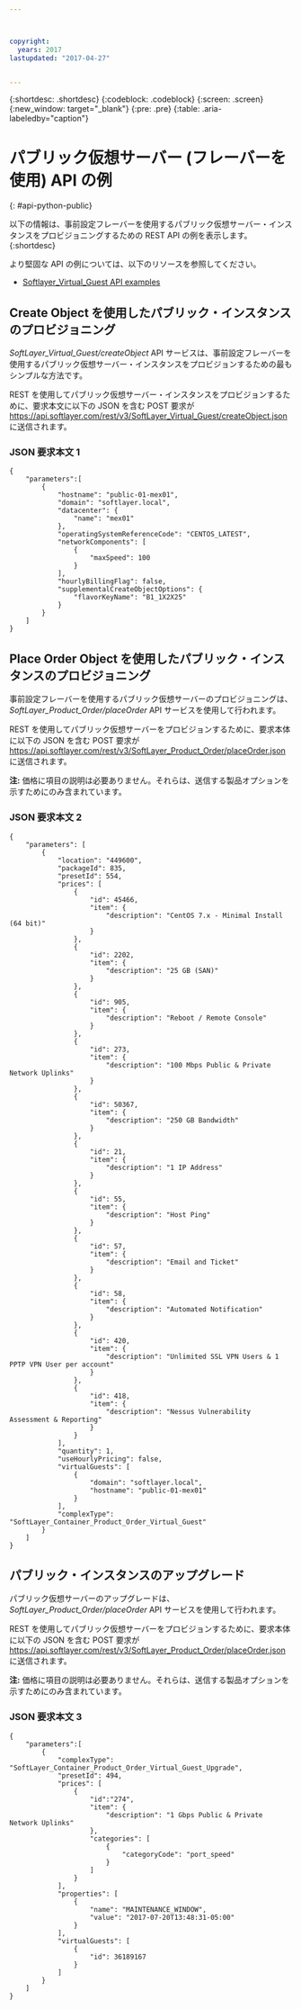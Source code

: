 ```yaml
---



copyright:
  years: 2017
lastupdated: "2017-04-27"


---
```


{:shortdesc: .shortdesc}
{:codeblock: .codeblock}
{:screen: .screen}
{:new_window: target="_blank"}
{:pre: .pre}
{:table: .aria-labeledby="caption"}

# パブリック仮想サーバー (フレーバーを使用) API の例
{: #api-python-public} 

以下の情報は、事前設定フレーバーを使用するパブリック仮想サーバー・インスタンスをプロビジョニングするための REST API の例を表示します。
{:shortdesc}

より堅固な API の例については、以下のリソースを参照してください。
* [Softlayer_Virtual_Guest API examples](https://softlayer.github.io/classes/softlayer_virtual_guest/)

## Create Object を使用したパブリック・インスタンスのプロビジョニング
*SoftLayer_Virtual_Guest/createObject* API サービスは、事前設定フレーバーを使用するパブリック仮想サーバー・インスタンスをプロビジョンするための最もシンプルな方法です。

REST を使用してパブリック仮想サーバー・インスタンスをプロビジョンするために、要求本文に以下の JSON を含む POST 要求が https://api.softlayer.com/rest/v3/SoftLayer_Virtual_Guest/createObject.json に送信されます。

### JSON 要求本文 1
```
{
    "parameters":[
        {
            "hostname": "public-01-mex01",
            "domain": "softlayer.local",
            "datacenter": {
                "name": "mex01"  
            },
            "operatingSystemReferenceCode": "CENTOS_LATEST",
            "networkComponents": [
                {
                    "maxSpeed": 100
                }
            ],
            "hourlyBillingFlag": false,
            "supplementalCreateObjectOptions": {
                "flavorKeyName": "B1_1X2X25"
            }
        }
    ]
}
```

## Place Order Object を使用したパブリック・インスタンスのプロビジョニング
事前設定フレーバーを使用するパブリック仮想サーバーのプロビジョニングは、*SoftLayer_Product_Order/placeOrder* API サービスを使用して行われます。

REST を使用してパブリック仮想サーバーをプロビジョンするために、要求本体に以下の JSON を含む POST 要求が https://api.softlayer.com/rest/v3/SoftLayer_Product_Order/placeOrder.json に送信されます。

**注:** 価格に項目の説明は必要ありません。それらは、送信する製品オプションを示すためにのみ含まれています。

### JSON 要求本文 2
```
{
    "parameters": [
        {
            "location": "449600",
            "packageId": 835,
            "presetId": 554,
            "prices": [
                {
                    "id": 45466,
                    "item": {
                        "description": "CentOS 7.x - Minimal Install (64 bit)"
                    }
                },
                {
                    "id": 2202,
                    "item": {
                        "description": "25 GB (SAN)"
                    }
                },
                {
                    "id": 905,
                    "item": {
                        "description": "Reboot / Remote Console"
                    }
                },
                {
                    "id": 273,
                    "item": {
                        "description": "100 Mbps Public & Private Network Uplinks"
                    }
                },
                {
                    "id": 50367,
                    "item": {
                        "description": "250 GB Bandwidth"
                    }
                },
                {
                    "id": 21,
                    "item": {
                        "description": "1 IP Address"
                    }
                },
                {
                    "id": 55,
                    "item": {
                        "description": "Host Ping"
                    }
                },
                {
                    "id": 57,
                    "item": {
                        "description": "Email and Ticket"
                    }
                },
                {
                    "id": 58,
                    "item": {
                        "description": "Automated Notification"
                    }
                },
                {
                    "id": 420,
                    "item": {
                        "description": "Unlimited SSL VPN Users & 1 PPTP VPN User per account"
                    }
                },
                {
                    "id": 418,
                    "item": {
                        "description": "Nessus Vulnerability Assessment & Reporting"
                    }
                }
            ],
            "quantity": 1,
            "useHourlyPricing": false,
            "virtualGuests": [
                {
                    "domain": "softlayer.local",
                    "hostname": "public-01-mex01"
                }
            ],
            "complexType": "SoftLayer_Container_Product_Order_Virtual_Guest"
        }
    ]
}
```

## パブリック・インスタンスのアップグレード
パブリック仮想サーバーのアップグレードは、*SoftLayer_Product_Order/placeOrder* API サービスを使用して行われます。

REST を使用してパブリック仮想サーバーをプロビジョンするために、要求本体に以下の JSON を含む POST 要求が https://api.softlayer.com/rest/v3/SoftLayer_Product_Order/placeOrder.json に送信されます。

**注:** 価格に項目の説明は必要ありません。それらは、送信する製品オプションを示すためにのみ含まれています。

### JSON 要求本文 3
```
{
    "parameters":[
        {
            "complexType": "SoftLayer_Container_Product_Order_Virtual_Guest_Upgrade",
            "presetId": 494,
            "prices": [
                {
                    "id":"274",
                    "item": {
                        "description": "1 Gbps Public & Private Network Uplinks"
                    },
                    "categories": [
                        {
                            "categoryCode": "port_speed"
                        }
                    ]
                }
            ],
            "properties": [
                {
                    "name": "MAINTENANCE_WINDOW",
                    "value": "2017-07-20T13:48:31-05:00"
                }
            ],
            "virtualGuests": [
                {
                    "id": 36189167
                }
            ]
        }
    ]
}
```
